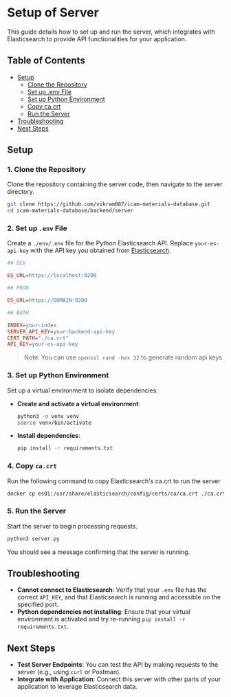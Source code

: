 # Setup of Server

This guide details how to set up and run the server, which integrates with Elasticsearch to provide API functionalities for your application.

## Table of Contents
- [Setup](#setup)
  - [Clone the Repository](#1-clone-the-repository)
  - [Set up .env File](#2-set-up-env-file)
  - [Set up Python Environment](#3-setup-python-environment)
  - [Copy ca.crt](#4-copy-cacrt)
  - [Run the Server](#5-run-the-server)
- [Troubleshooting](#troubleshooting)
- [Next Steps](#next-steps)

## Setup

### 1. Clone the Repository

Clone the repository containing the server code, then navigate to the server directory.

   ```bash
   git clone https://github.com/vikram087/icam-materials-database.git
   cd icam-materials-database/backend/server
   ```

### 2. Set up `.env` File

Create a `./env/.env` file for the Python Elasticsearch API. Replace `your-es-api-key` with the API key you obtained from [Elasticsearch](../elasticsearch/README.md).

   ```ini
   ## DEV

   ES_URL=https://localhost:9200

   ## PROD

   ES_URL=https://DOMAIN:9200

   ## BOTH

   INDEX=your-index
   SERVER_API_KEY=your-backend-api-key
   CERT_PATH="./ca.crt"
   API_KEY=your-es-api-key
   ```

   > Note: You can use `openssl rand -hex 32` to generate random api keys

### 3. Set up Python Environment

Set up a virtual environment to isolate dependencies.

   - **Create and activate a virtual environment**:
     ```bash
     python3 -m venv venv
     source venv/bin/activate
     ```

   - **Install dependencies**:
     ```bash
     pip install -r requirements.txt
     ```

### 4. Copy `ca.crt`

Run the following command to copy Elasticsearch's ca.crt to run the server

   ```bash
   docker cp es01:/usr/share/elasticsearch/config/certs/ca/ca.crt ./ca.crt
   ```


### 5. Run the Server

Start the server to begin processing requests.

   ```bash
   python3 server.py
   ```

   You should see a message confirming that the server is running.

## Troubleshooting

- **Cannot connect to Elasticsearch**: Verify that your `.env` file has the correct `API_KEY`, and that Elasticsearch is running and accessible on the specified port.
- **Python dependencies not installing**: Ensure that your virtual environment is activated and try re-running `pip install -r requirements.txt`.

## Next Steps

- **Test Server Endpoints**: You can test the API by making requests to the server (e.g., using `curl` or Postman).
- **Integrate with Application**: Connect this server with other parts of your application to leverage Elasticsearch data.
